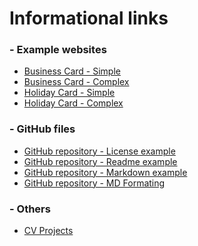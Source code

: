 # Informational links

### - Example websites
  -  [Business Card - Simple](https://www.freelogoservices.com/business-cards/step2)
  -  [Business Card - Complex](https://www.canva.com/design/play?category=tACZCsHw0pA&referrer=business-cards-landing-page&utm_source=onboarding)  
  -  [Holiday Card - Simple](https://www.befunky.com/create/card-maker/)
  -  [Holiday Card - Complex](https://plus.smilebox.com)
&nbsp;
### - GitHub files  
  -  [GitHub repository - License example](https://github.com/github/choosealicense.com/blob/gh-pages/LICENSE.md)
  -  [GitHub repository - Readme example](https://github.com/github/choosealicense.com/blob/gh-pages/README.md)
  -  [GitHub repository - Markdown example](https://gist.github.com/nicolasdao/a7adda51f2f185e8d2700e1573d8a633#file-open_source_licenses-md)
  -  [GitHub repository - MD Formating](https://github.com/github/choosealicense.com/blob/gh-pages/README.md)
&nbsp;
### - Others
  -  [CV Projects](https://profs.info.uaic.ro/~vcosmin/proiectetw)

